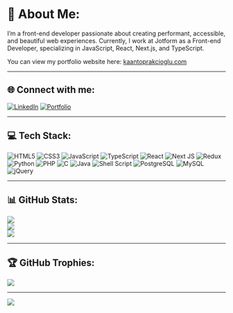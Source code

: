 # 💫 About Me:
I’m a front-end developer passionate about creating performant, accessible, and beautiful web experiences.
Currently, I work at Jotform as a Front-end Developer, specializing in JavaScript, React, Next.js, and TypeScript.

You can view my portfolio website here: [kaantoprakcioglu.com](https://www.kaantoprakcioglu.com/)

---

## 🌐 Connect with me:

[![LinkedIn](https://img.shields.io/badge/LinkedIn-blue?style=flat-square&logo=linkedin&logoColor=white)](https://linkedin.com/in/ahmet-kaan-toprakçıoğlu)
[![Portfolio](https://img.shields.io/badge/Portfolio-gray?style=flat-square&logo=About.me&logoColor=white)](https://www.kaantoprakcioglu.com/)

---

## 💻 Tech Stack:
![HTML5](https://img.shields.io/badge/html5-%23E34F26.svg?style=for-the-badge&logo=html5&logoColor=white)
![CSS3](https://img.shields.io/badge/css3-%231572B6.svg?style=for-the-badge&logo=css3&logoColor=white)
![JavaScript](https://img.shields.io/badge/javascript-%23323330.svg?style=for-the-badge&logo=javascript&logoColor=%23F7DF1E)
![TypeScript](https://img.shields.io/badge/typescript-%23007ACC.svg?style=for-the-badge&logo=typescript&logoColor=white)
![React](https://img.shields.io/badge/react-%2320232a.svg?style=for-the-badge&logo=react&logoColor=%2361DAFB)
![Next JS](https://img.shields.io/badge/Next-black?style=for-the-badge&logo=next.js&logoColor=white)
![Redux](https://img.shields.io/badge/redux-%23593d88.svg?style=for-the-badge&logo=redux&logoColor=white)
![Python](https://img.shields.io/badge/python-3670A0?style=for-the-badge&logo=python&logoColor=ffdd54)
![PHP](https://img.shields.io/badge/php-%23777BB4.svg?style=for-the-badge&logo=php&logoColor=white)
![C](https://img.shields.io/badge/c-%2300599C.svg?style=for-the-badge&logo=c&logoColor=white)
![Java](https://img.shields.io/badge/java-%23ED8B00.svg?style=for-the-badge&logo=java&logoColor=white)
![Shell Script](https://img.shields.io/badge/shell_script-%23121011.svg?style=for-the-badge&logo=gnu-bash&logoColor=white)
![PostgreSQL](https://img.shields.io/badge/postgres-%23316192.svg?style=for-the-badge&logo=postgresql&logoColor=white)
![MySQL](https://img.shields.io/badge/mysql-%2300f.svg?style=for-the-badge&logo=mysql&logoColor=white)
![jQuery](https://img.shields.io/badge/jquery-%230769AD.svg?style=for-the-badge&logo=jquery&logoColor=white)

---

## 📊 GitHub Stats:
![](https://github-readme-stats.vercel.app/api?username=ahmettoprakcioglu&theme=github_dark&hide_border=false&include_all_commits=true&count_private=true)<br/>
![](https://github-readme-streak-stats.herokuapp.com/?user=ahmettoprakcioglu&theme=github_dark&hide_border=false)<br/>
![](https://github-readme-stats.vercel.app/api/top-langs/?username=ahmettoprakcioglu&theme=github_dark&hide_border=false&layout=compact)

---

## 🏆 GitHub Trophies:
![](https://github-profile-trophy.vercel.app/?username=ahmettoprakcioglu&theme=gitdimmed&no-frame=false&no-bg=false&margin-w=4)

---

[![](https://visitcount.itsvg.in/api?id=ahmettoprakcioglu&icon=0&color=0)](https://visitcount.itsvg.in)

<!-- Proudly crafted with ❤️ by Kaan Toprakçıoğlu -->
